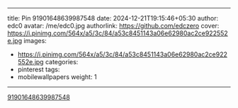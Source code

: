 
---
title: Pin 91901648639987548
date: 2024-12-21T19:15:46+05:30
author: edc0
avatar: /me/edc0.jpg
authorlink: https://github.com/edczero
cover: https://i.pinimg.com/564x/a5/3c/84/a53c8451143a06e62980ac2ce922552e.jpg
images:
   - https://i.pinimg.com/564x/a5/3c/84/a53c8451143a06e62980ac2ce922552e.jpg
categories:
  - pinterest
tags:
  - mobilewallpapers
weight: 1
---

<!--more-->

[91901648639987548](https://in.pinterest.com/pin/91901648639987548/)

	